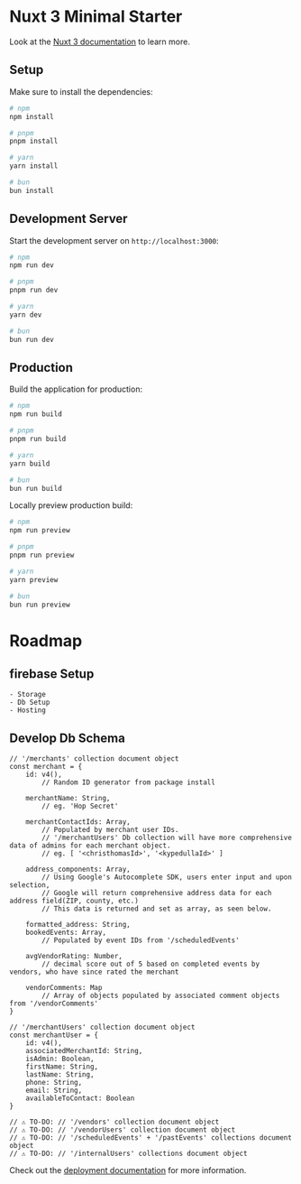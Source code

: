 # Nuxt 3 Minimal Starter

Look at the [Nuxt 3 documentation](https://nuxt.com/docs/getting-started/introduction) to learn more.

## Setup

Make sure to install the dependencies:

```bash
# npm
npm install

# pnpm
pnpm install

# yarn
yarn install

# bun
bun install
```

## Development Server

Start the development server on `http://localhost:3000`:

```bash
# npm
npm run dev

# pnpm
pnpm run dev

# yarn
yarn dev

# bun
bun run dev
```

## Production

Build the application for production:

```bash
# npm
npm run build

# pnpm
pnpm run build

# yarn
yarn build

# bun
bun run build
```

Locally preview production build:

```bash
# npm
npm run preview

# pnpm
pnpm run preview

# yarn
yarn preview

# bun
bun run preview
```

# Roadmap
## firebase Setup
    - Storage
    - Db Setup
    - Hosting
## Develop Db Schema
```
// '/merchants' collection document object
const merchant = {
    id: v4(),
        // Random ID generator from package install

    merchantName: String,
        // eg. 'Hop Secret'

    merchantContactIds: Array,
        // Populated by merchant user IDs.
        // '/merchantUsers' Db collection will have more comprehensive data of admins for each merchant object.
        // eg. [ '<christhomasId>', '<kypedullaId>' ]

    address_components: Array,
        // Using Google's Autocomplete SDK, users enter input and upon selection,
        // Google will return comprehensive address data for each address field(ZIP, county, etc.)
        // This data is returned and set as array, as seen below.

    formatted_address: String,
    bookedEvents: Array,
        // Populated by event IDs from '/scheduledEvents'

    avgVendorRating: Number,
        // decimal score out of 5 based on completed events by vendors, who have since rated the merchant

    vendorComments: Map
        // Array of objects populated by associated comment objects from '/vendorComments'
}

// '/merchantUsers' collection document object
const merchantUser = {
    id: v4(),
    associatedMerchantId: String,
    isAdmin: Boolean,
    firstName: String,
    lastName: String,
    phone: String,
    email: String,
    availableToContact: Boolean
}

// ⚠️ TO-DO: // '/vendors' collection document object
// ⚠️ TO-DO: // '/vendorUsers' collection document object
// ⚠️ TO-DO: // '/scheduledEvents' + '/pastEvents' collections document object
// ⚠️ TO-DO: // '/internalUsers' collections document object
```

Check out the [deployment documentation](https://nuxt.com/docs/getting-started/deployment) for more information.
